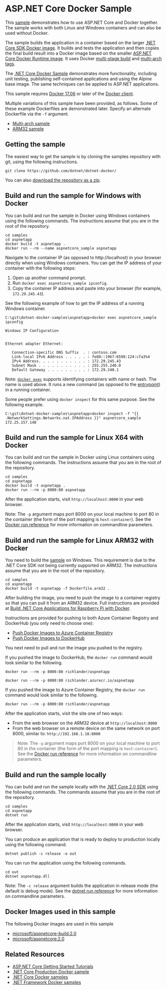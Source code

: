 # ASP.NET Core Docker Sample

This [sample](Dockerfile) demonstrates how to use ASP.NET Core and Docker together. The sample works with both Linux and Windows containers and can also be used without Docker.

The sample builds the application in a container based on the larger [.NET Core SDK Docker image](https://hub.docker.com/r/microsoft/dotnet/). It builds and tests the application and then copies the final build result into a Docker image based on the smaller [ASP.NET Core Docker Runtime image](https://hub.docker.com/r/microsoft/aspnetcore/). It uses Docker [multi-stage build](https://github.com/dotnet/announcements/issues/18) and [multi-arch tags](https://github.com/dotnet/announcements/issues/14).

The [.NET Core Docker Sample](../dotnetapp/README.md) demonstrates more functionality, including unit testing, publishing self-contained applications and using the Alpine base image. The same techniques can be applied to ASP.NET applications.

This sample requires [Docker 17.06](https://docs.docker.com/release-notes/docker-ce) or later of the [Docker client](https://www.docker.com/products/docker).

Multiple variations of this sample have been provided, as follows. Some of these example Dockerfiles are demonstrated later. Specify an alternate Dockerfile via the `-f` argument.

* [Multi-arch sample](Dockerfile)
* [ARM32 sample](Dockerfile.arm32)

## Getting the sample

The easiest way to get the sample is by cloning the samples repository with git, using the following instructions.

```console
git clone https://github.com/dotnet/dotnet-docker/
```

You can also [download the repository as a zip](https://github.com/dotnet/dotnet-docker/archive/master.zip).

## Build and run the sample for Windows with Docker

You can build and run the sample in Docker using Windows containers using the following commands. The instructions assume that you are in the root of the repository.

```console
cd samples
cd aspnetapp
docker build -t aspnetapp .
docker run --rm --name aspnetcore_sample aspnetapp
```

Navigate to the container IP (as opposed to http://localhost) in your browser directly when using Windows containers. You can get the IP address of your container with the following steps:

1. Open up another command prompt.
1. Run `docker exec aspnetcore_sample ipconfig`.
1. Copy the container IP address and paste into your browser (for example, `172.29.245.43`).

See the following example of how to get the IP address of a running Windows container.

```console
C:\git\dotnet-docker-samples\aspnetapp>docker exec aspnetcore_sample ipconfig

Windows IP Configuration


Ethernet adapter Ethernet:

   Connection-specific DNS Suffix  . : contoso.com
   Link-local IPv6 Address . . . . . : fe80::1967:6598:124:cfa3%4
   IPv4 Address. . . . . . . . . . . : 172.29.245.43
   Subnet Mask . . . . . . . . . . . : 255.255.240.0
   Default Gateway . . . . . . . . . : 172.29.240.1
```

Note: [`docker exec`](https://docs.docker.com/engine/reference/commandline/exec/) supports identifying containers with name or hash. The name is used above. It runs a new command (as opposed to the [entrypoint](https://docs.docker.com/engine/reference/builder/#entrypoint)) in a running container.

Some people prefer using `docker inspect` for this same purpose. See the following example.

```console
C:\git\dotnet-docker-samples\aspnetapp>docker inspect -f "{{ .NetworkSettings.Networks.nat.IPAddress }}" aspnetcore_sample
172.25.157.148
```

## Build and run the sample for Linux X64 with Docker

You can build and run the sample in Docker using Linux containers using the following commands. The instructions assume that you are in the root of the repository.

```console
cd samples
cd aspnetapp
docker build -t aspnetapp .
docker run --rm -p 8000:80 aspnetapp
```

After the application starts, visit `http://localhost:8000` in your web browser.

Note: The `-p` argument maps port 8000 on your local machine to port 80 in the container (the form of the port mapping is `host:container`). See the [Docker run reference](https://docs.docker.com/engine/reference/commandline/run/) for more information on commandline parameters.

## Build and run the sample for Linux ARM32 with Docker

You need to build the [sample](Dockerfile.arm32) on Windows. This requirement is due to the .NET Core SDK not being currently supported on ARM32. The instructions assume that you are in the root of the repository.

```console
cd samples
cd aspnetapp
docker build -t aspnetapp -f Dockerfile.arm32 .
```

After building the image, you need to push the image to a container registry so that you can pull it from an ARM32 device. Full instructions are provided at [Build .NET Core Applications for Raspberry Pi with Docker](dotnet-docker-arm32.md).

Instructions are provided for pushing to both Azure Container Registry and DockerHub (you only need to choose one):

* [Push Docker Images to Azure Container Registry](../dotnetapp/push-image-to-acr.md)
* [Push Docker Images to DockerHub](../dotnetapp/push-docker-image-to-dockerhub.md)

You next need to pull and run the image you pushed to the registry. 

If you pushed the image to DockerHub, the `docker run` command would look similar to the following.

```console
docker run --rm -p 8000:80 richlander/aspnetapp
```

```console
docker run --rm -p 8000:80 richlander.azurecr.io/aspnetapp
```

If you pushed the image to Azure Container Registry, the `docker run` command would look similar to the following.

```console
docker run --rm -p 8000:80 richlander/aspnetapp
```

After the application starts, visit the site one of two ways:

* From the web browser on the ARM32 device at `http://localhost:8000`
* From the web browser on a remote device on the same network on port 8000, similar to: `http://192.168.1.18:8000`

> Note: The `-p` argument maps port 8000 on your local machine to port 80 in the container (the form of the port mapping is `host:container`). See the [Docker run reference](https://docs.docker.com/engine/reference/commandline/run/) for more information on commandline parameters.

## Build and run the sample locally

You can build and run the sample locally with the [.NET Core 2.0 SDK](https://www.microsoft.com/net/download/core) using the following commands. The commands assume that you are in the root of the repository.

```console
cd samples
cd aspnetapp
dotnet run
```

After the application starts, visit `http://localhost:8000` in your web browser.

You can produce an application that is ready to deploy to production locally using the following command.

```console
dotnet publish -c release -o out
```

You can run the application using the following commands.

```console
cd out
dotnet aspnetapp.dll
```

Note: The `-c release` argument builds the application in release mode (the default is debug mode). See the [dotnet run reference](https://docs.microsoft.com/dotnet/core/tools/dotnet-run) for more information on commandline parameters.

## Docker Images used in this sample

The following Docker images are used in this sample

* [microsoft/aspnetcore-build:2.0](https://hub.docker.com/r/microsoft/aspnetcore-build)
* [microsoft/aspnetcore:2.0](https://hub.docker.com/r/microsoft/aspnetcore/)

## Related Resources

* [ASP.NET Core Getting Started Tutorials](https://www.asp.net/get-started)
* [.NET Core Production Docker sample](../dotnetapp-prod/README.md)
* [.NET Core Docker samples](../README.md)
* [.NET Framework Docker samples](https://github.com/Microsoft/dotnet-framework-docker-samples)